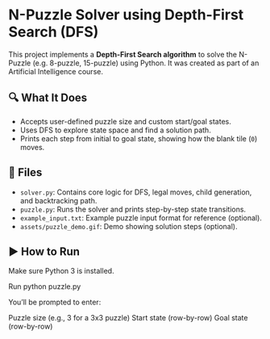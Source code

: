 # N-Puzzle Solver using Depth-First Search (DFS)

This project implements a **Depth-First Search algorithm** to solve the N-Puzzle (e.g. 8-puzzle, 15-puzzle) using Python. It was created as part of an Artificial Intelligence course.

## 🔍 What It Does

- Accepts user-defined puzzle size and custom start/goal states.
- Uses DFS to explore state space and find a solution path.
- Prints each step from initial to goal state, showing how the blank tile (`0`) moves.

## 📂 Files

- `solver.py`: Contains core logic for DFS, legal moves, child generation, and backtracking path.
- `puzzle.py`: Runs the solver and prints step-by-step state transitions.
- `example_input.txt`: Example puzzle input format for reference (optional).
- `assets/puzzle_demo.gif`: Demo showing solution steps (optional).

## ▶️ How to Run

Make sure Python 3 is installed.

Run python puzzle.py


You’ll be prompted to enter:

Puzzle size (e.g., 3 for a 3x3 puzzle)
Start state (row-by-row)
Goal state (row-by-row)
